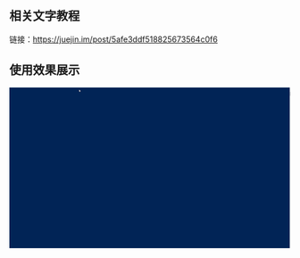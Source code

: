 ## 相关文字教程

链接：https://juejin.im/post/5afe3ddf518825673564c0f6


## 使用效果展示

![](./_gifs/py_logging_lib_1.gif)